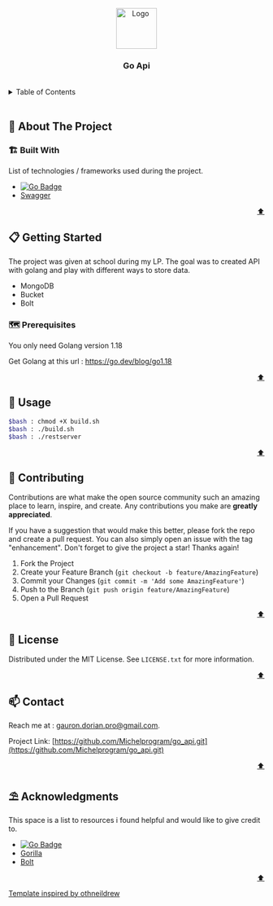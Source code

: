 <div id="top"></div>



<!-- PROJECT LOGO -->
<br />
<div align="center">
    <img src="https://img.icons8.com/color/256/golang.png" alt="Logo" width="80" height="80">

  <h3 align="center">Go Api</h3>

  <p align="center"Discover of Golang and Gorilla mux to made API</p>
</div>

 <br />  

<!-- TABLE OF CONTENTS -->
<details>
  <summary>Table of Contents</summary>
  <ol>
    <li>
      <a href="#about-the-project">🧭 About The Project</a>
      <ul>
        <li><a href="#built-with">🏗️ Built With</a></li>
      </ul>
    </li>
    <li>
      <a href="#getting-started">📋 Getting Started</a>
      <ul>
        <li><a href="#prerequisites">🗺️ Prerequisites</a></li>
        <li><a href="#installation">⚙️ Installation</a></li>
      </ul>
    </li>
    <li><a href="#usage">💾 Usage</a></li>
    <li><a href="#contributing">🔗 Contributing</a></li>
    <li><a href="#license">📰 License</a></li>
    <li><a href="#contact">📫 Contact</a></li>
    <li><a href="#acknowledgments">⛱️ Acknowledgments</a></li>
  </ol>
</details>

<br>



<!-- ABOUT THE PROJECT -->
## 🧭 About The Project

### 🏗️ Built With

List of technologies / frameworks used during the project.


* [![Go Badge](https://img.shields.io/badge/Go-00ADD8?style=for-the-badge&logo=go&logoColor=white)](https://go.dev/)
* [Swagger](https://swagger.io/) 
  

<p align="right"><a href="#top">⬆️</a></p>




<!-- GETTING STARTED -->
## 📋 Getting Started

The project was given at school during my LP. The goal was to created API with golang and play with different ways to store data.
- MongoDB
- Bucket
- Bolt


### 🗺️ Prerequisites

You only need Golang version 1.18

Get Golang at this url : https://go.dev/blog/go1.18

<p align="right"><a href="#top">⬆️</a></p>


<!-- USAGE EXAMPLES -->
## 💾 Usage

```bash
$bash : chmod +X build.sh
$bash : ./build.sh
$bash : ./restserver
```

<p align="right"><a href="#top">⬆️</a></p>



<!-- CONTRIBUTING -->
## 🔗 Contributing

Contributions are what make the open source community such an amazing place to learn, inspire, and create. Any contributions you make are **greatly appreciated**.

If you have a suggestion that would make this better, please fork the repo and create a pull request. You can also simply open an issue with the tag "enhancement".
Don't forget to give the project a star! Thanks again!

1. Fork the Project
2. Create your Feature Branch (`git checkout -b feature/AmazingFeature`)
3. Commit your Changes (`git commit -m 'Add some AmazingFeature'`)
4. Push to the Branch (`git push origin feature/AmazingFeature`)
5. Open a Pull Request

<p align="right"><a href="#top">⬆️</a></p>




<!-- LICENSE -->
## 📰 License

Distributed under the MIT License. See `LICENSE.txt` for more information.

<p align="right"><a href="#top">⬆️</a></p>




<!-- CONTACT -->
## 📫 Contact

Reach me at : gauron.dorian.pro@gmail.com.

Project Link: [https://github.com/Michelprogram/go_api.git](https://github.com/Michelprogram/go_api.git)

<p align="right"><a href="#top">⬆️</a></p>




<!-- ACKNOWLEDGMENTS -->
## ⛱️ Acknowledgments

This space is a list to resources i found helpful and would like to give credit to.

* [![Go Badge](https://img.shields.io/badge/Go-00ADD8?style=for-the-badge&logo=go&logoColor=white)](https://go.dev/)
* [Gorilla](https://github.com/gorilla/mux)
* [Bolt](https://github.com/boltdb/bolt)

<p align="right"><a href="#top">⬆️</a></p>

<a href="https://github.com/othneildrew/Best-README-Template">Template inspired by othneildrew</a>
